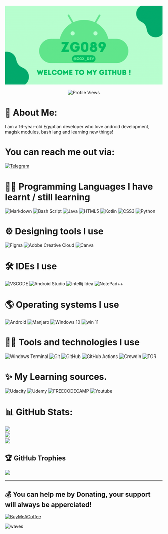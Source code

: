 
![Banner](https://github.com/ZG089/ZG089/blob/08ad274404952dbdfce71b91ef5f824307a6e235/assets/Copy%20of%20LIMITED%20TIME%20ONLY%20(2160%20x%201080%20px).gif)
<div align="center">
  <img src="https://visitcount.itsvg.in/api?id=ZG089&icon=0&color=3" alt="Profile Views" class="center">
</div>

# 👦 About Me:
I am a 16-year-old Egyptian developer who love android development, magisk modules, bash lang and learning new things!

# You can reach me out via:
[![Telegram](https://ziadoua.github.io/m3-Markdown-Badges/badges/Telegram/telegram1.svg)](https://t.me/zgx_dev) 


# 👨‍💻 Programming Languages I have learnt / still learning
![Markdown](https://img.shields.io/badge/markdown-%23000000.svg?style=for-the-badge&logo=markdown&logoColor=white) ![Bash Script](https://img.shields.io/badge/bash_script-%23121011.svg?style=for-the-badge&logo=gnu-bash&logoColor=white) ![Java](https://img.shields.io/badge/java-%23ED8B00.svg?style=for-the-badge&logo=openjdk&logoColor=white) ![HTML5](https://img.shields.io/badge/html5-%23E34F26.svg?style=for-the-badge&logo=html5&logoColor=white) ![Kotlin](https://img.shields.io/badge/kotlin-%237F52FF.svg?style=for-the-badge&logo=kotlin&logoColor=white) ![CSS3](https://img.shields.io/badge/css3-%231572B6.svg?style=for-the-badge&logo=css3&logoColor=white) ![Python](https://img.shields.io/badge/python-3670A0?style=for-the-badge&logo=python&logoColor=ffdd54)

# ⚙ Designing tools I use 

![Figma](https://img.shields.io/badge/figma-%23F24E1E.svg?style=for-the-badge&logo=figma&logoColor=white) ![Adobe Creative Cloud](https://img.shields.io/badge/Adobe%20Creative%20Cloud-DA1F26.svg?style=for-the-badge&logo=Adobe%20Creative%20Cloud&logoColor=white) ![Canva](https://img.shields.io/badge/Canva-%2300C4CC.svg?&style=for-the-badge&logo=Canva&logoColor=white)

# 🛠 IDEs I use

![VSCODE](https://img.shields.io/badge/VSCode-0078D4?style=for-the-badge&logo=vscode&logoColor=white) ![Android Studio](https://img.shields.io/badge/Android_Studio-3DDC84?style=for-the-badge&logo=android-studio&logoColor=white) ![Intellij Idea](https://img.shields.io/badge/IntelliJ_IDEA-000000.svg?style=for-the-badge&logo=intellij-idea&logoColor=white) ![NotePad++](https://img.shields.io/badge/Notepad++-90E59A.svg?style=for-the-badge&logo=notepad%2B%2B&logoColor=black)

# 🌎 Operating systems I use

![Android](https://ziadoua.github.io/m3-Markdown-Badges/badges/Android/android3.svg) ![Manjaro](https://ziadoua.github.io/m3-Markdown-Badges/badges/Manjaro/manjaro3.svg) ![Windows 10](https://ziadoua.github.io/m3-Markdown-Badges/badges/Windows10/windows101.svg) ![win 11](https://ziadoua.github.io/m3-Markdown-Badges/badges/Windows11/windows111.svg)

# 👨‍💻 Tools and technologies I use

![Windows Terminal](https://img.shields.io/badge/Windows%20Terminal-%234D4D4D.svg?style=for-the-badge&logo=windows-terminal&logoColor=white) ![Git](https://img.shields.io/badge/git-%23F05033.svg?style=for-the-badge&logo=git&logoColor=white) ![GitHub](https://img.shields.io/badge/github-%23121011.svg?style=for-the-badge&logo=github&logoColor=white) ![GitHub Actions](https://img.shields.io/badge/github%20actions-%232671E5.svg?style=for-the-badge&logo=githubactions&logoColor=white) ![Crowdin](https://img.shields.io/badge/Crowdin-2E3340.svg?style=for-the-badge&logo=Crowdin&logoColor=white) ![TOR](https://img.shields.io/badge/tor-%237E4798.svg?style=for-the-badge&logo=tor-project&logoColor=white)

# ✨ My Learning sources.

![Udacity](https://img.shields.io/badge/Udacity-white?style=for-the-badge&logo=udacity&logoColor=#5FCFEE) ![Udemy](https://img.shields.io/badge/Udemy-EC5252?style=for-the-badge&logo=Udemy&logoColor=white) ![FREECODECAMP](https://img.shields.io/badge/freecodecamp-27273D?style=for-the-badge&logo=freecodecamp&logoColor=white) ![Youtube](https://img.shields.io/badge/Youtube-%23B92B27.svg?&style=for-the-badge&logo=youtube&logoColor=white)

# 📊 GitHub Stats:
![](https://github-readme-stats.vercel.app/api?username=ZG089&theme=gotham&hide_border=true&include_all_commits=false&count_private=false)</br>
![](https://github-readme-streak-stats.herokuapp.com/?user=ZG089&theme=gotham&hide_border=true)</br>
![](https://github-readme-stats.vercel.app/api/top-langs/?username=ZG089&theme=gotham&hide_border=true&include_all_commits=false&count_private=false&layout=compact)</br>

## 🏆 GitHub Trophies
![](https://github-profile-trophy.vercel.app/?username=ZG089&theme=gotham2&no-frame=false&no-bg=false&margin-w=4)

---

  ## 💰 You can help me by Donating, your support will always be apperciated!
  [![BuyMeACoffee](https://img.shields.io/badge/Buy%20Me%20a%20Coffee-ffdd00?style=for-the-badge&logo=buy-me-a-coffee&logoColor=black)](https://buymeacoffee.com/zg089) 


![waves](https://camo.githubusercontent.com/01613641e066bc78acfda1be0d89b5010939de377b715d7d24b370434bde46cb/68747470733a2f2f63617073756c652d72656e6465722e76657263656c2e6170702f6170693f747970653d776176696e6726636f6c6f723d6772616469656e74266865696768743d3131302673656374696f6e3d666f6f746572)
